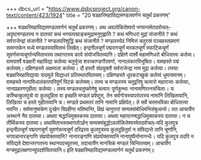 +++
dbcs_url = "https://www.dsbcproject.org/canon-text/content/423/1924"
title = "20 षडक्षरिमहाविद्यामण्डलवर्णनं चतुर्थं प्रकरणम्"

+++
षडक्षरिमहाविद्यामण्डलवर्णनं चतुर्थं प्रकरणम्।
अथ अवलोकितेश्वरो भगवन्तमेतदवोचत्–अदृष्टमण्डलस्य न दातव्यां कथं भगवत्पद्माङ्कमुद्रामनुगृह्णाति ? कथं मणिधरां मुद्रां संजानीते ? कथं सर्वराजेन्द्रां संजानीते ? मण्डलपरिशुद्धिं कथं संजानीते ? मण्डलस्येदं निमित्तं चतुरस्रं पञ्चहस्तप्रमाणं सामन्तकेन मध्ये मण्डलस्यामिताभं लिखेत्। इन्द्रनीलचूर्णं पद्मरागचूर्णं मरकतचूर्णं स्फाटिकचूर्णं सुवर्णरूप्यचूर्णान्यमिताभस्य तथागतस्य काये संयोजयितव्यानि। दक्षिणे पार्श्वे महामणिधरो बोधिसत्त्वः कर्तव्य। वामपार्श्वे षडक्षरी महाविद्या कर्तव्या चतुर्भुजा शरत्काण्डगौरवर्णा, नानालंकारविभूषिता। वामहस्ते पद्मं कर्तव्यम्। दक्षिणहस्ते अक्षमाला कर्तव्या। दौ हस्तौ संप्रयुक्तौ सर्वराजेन्द्रा नाम मुद्रा कर्तव्या। तस्याः षडक्षरिमहाविद्यायाः पादमूले विद्याधरं प्रतिस्थापयितव्यम्। दक्षिणहस्ते धूपकटच्छुकं कर्तव्यं धूमायमानम्। वामहस्ते नानाविधालंकारपरिपूर्णं पिटकं कर्तव्यम्। तस्य च मण्डलस्य चतुर्द्वारेषु चत्वारो महाराजाः कर्तव्याः, नानाप्रहरणगृहीताः कर्तव्याः। तस्य मण्डलचतुष्कोणेषु चत्वारः पूर्णकुम्भाः नानामणिरत्नसंचिताः। यः कश्चित्कुलपुत्रो वा कुलदुहिता वा इच्छति मण्डलं प्रवेष्टुम्, तेन सर्वगोत्रस्यापरंपरस्य नामानि लिखितव्यानि, लिखित्वा च हस्ते गृहीतव्यानि च। मण्डले प्रथमतरं तानि नामानि प्रक्षिपेत्। ते सर्वे चरमभविका बोधिसत्त्वा भवन्ति। सर्वमानुष्यकेण दुःखेन विप्रहीणा भविष्यन्ति, क्षिप्रं चानुत्तरां सम्यक्संबोधिमभिसंबुध्यन्ते। तत आचार्येण अस्थाने नैव दातव्या। अथवा श्रद्धाधिमुक्तकस्य दातव्या। अथवा महायानश्रद्धाधिमुक्तकस्य दातव्या। न च तीर्थिकस्य दातव्या॥
अथामिताभस्तथागतोऽर्हन् सम्यक्संबुद्धोऽवलोकितेश्वरमेतदवोचत्–यदि कुलपुत्र इन्द्रनीलचूर्णं पद्मरागचूर्णं सुवर्णरूप्यचूर्णं दरिद्रस्य कुलपुत्रस्य कुलदुहितुर्वा न संविद्यन्ते तानि चूर्णानि, भगवन्नानारङ्गाणि संप्रयोक्तव्यानि? नानारङ्गाणि संप्रयोक्तव्यानि नानापुष्पैर्नानागन्धैः। यदि कुलपुत्र तदपि न संविद्यते देशान्तरगतस्य स्थानपदच्युतस्य, तदाचार्येण मानसिकं मण्डलं चिन्तितव्यम्। आचार्येण मन्त्रमुद्रालक्षणान्युपदर्शयितव्यानि॥
इति षडक्षरिमहाविद्यामण्डलवर्णनं चतुर्थं प्रकरणम्॥
